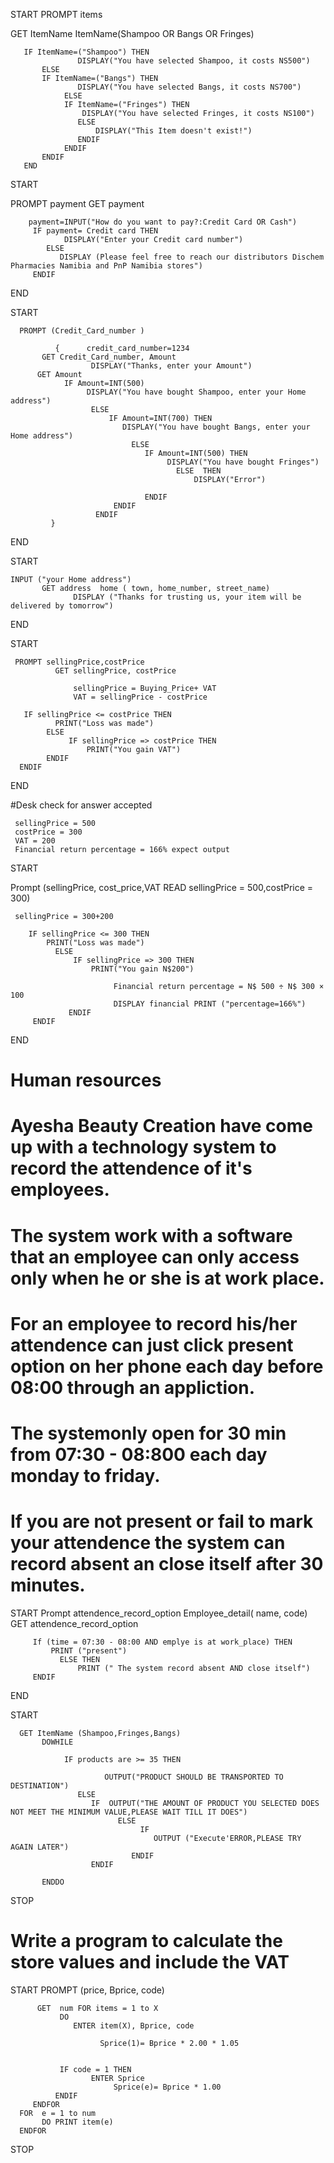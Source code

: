  START PROMPT items

 GET ItemName ItemName(Shampoo OR Bangs OR Fringes) 

       IF ItemName=("Shampoo") THEN 
                   DISPLAY("You have selected Shampoo, it costs NS500") 
           ELSE 
           IF ItemName=("Bangs") THEN 
                   DISPLAY("You have selected Bangs, it costs NS700") 
                ELSE 
                IF ItemName=("Fringes") THEN 
                    DISPLAY("You have selected Fringes, it costs NS100")
                   ELSE
                       DISPLAY("This Item doesn't exist!")
                   ENDIF 
                ENDIF 
           ENDIF 
       END


 START

   PROMPT payment 
      GET payment

        payment=INPUT("How do you want to pay?:Credit Card OR Cash")
         IF payment= Credit card THEN 
                DISPLAY("Enter your Credit card number")
            ELSE
               DISPLAY (Please feel free to reach our distributors Dischem Pharmacies Namibia and PnP Namibia stores")
         ENDIF
  END

START

      PROMPT (Credit_Card_number ) 

              {      credit_card_number=1234
           GET Credit_Card_number, Amount
                      DISPLAY("Thanks, enter your Amount") 
          GET Amount
                IF Amount=INT(500) 
                     DISPLAY("You have bought Shampoo, enter your Home address") 
                      ELSE 
                          IF Amount=INT(700) THEN 
                             DISPLAY("You have bought Bangs, enter your Home address") 
                               ELSE 
                                  IF Amount=INT(500) THEN
                                       DISPLAY("You have bought Fringes")
                                         ELSE  THEN 
                                             DISPLAY("Error")

                                  ENDIF
                           ENDIF
                       ENDIF
             } 
END


START

    INPUT ("your Home address")
           GET address  home ( town, home_number, street_name) 
                  DISPLAY ("Thanks for trusting us, your item will be delivered by tomorrow")
END



START

     PROMPT sellingPrice,costPrice 
              GET sellingPrice, costPrice

                  sellingPrice = Buying_Price+ VAT 
                  VAT = sellingPrice - costPrice

       IF sellingPrice <= costPrice THEN 
              PRINT("Loss was made") 
            ELSE 
                 IF sellingPrice => costPrice THEN
                     PRINT("You gain VAT")
            ENDIF
      ENDIF
END



#Desk check for answer accepted 

     sellingPrice = 500 
     costPrice = 300
     VAT = 200
     Financial return percentage = 166% expect output

START

   Prompt  (sellingPrice, cost_price,VAT READ sellingPrice = 500,costPrice = 300) 

     sellingPrice = 300+200 
     
        IF sellingPrice <= 300 THEN 
            PRINT("Loss was made") 
              ELSE 
                  IF sellingPrice => 300 THEN
                      PRINT("You gain N$200")
                      
                           Financial return percentage = N$ 500 ÷ N$ 300 × 100 
                           DISPLAY financial PRINT ("percentage=166%")
                 ENDIF
         ENDIF         
END




# Human resources


# Ayesha Beauty Creation have come up with a technology system to record the attendence of it's employees. 
# The system work with a software that an employee can only access only when he or she is at work place.
# For an employee to record his/her attendence can just click present option on her phone each day before 08:00 through an appliction.
# The systemonly open for 30 min from 07:30 - 08:800 each day monday to friday.
# If you are not present or fail to mark your attendence the system can record absent an close itself after 30  minutes.

START 
      Prompt attendence_record_option
       Employee_detail( name, code)
        GET attendence_record_option
     
         If (time = 07:30 - 08:00 AND emplye is at work_place) THEN
             PRINT ("present")
               ELSE THEN 
                   PRINT (" The system record absent AND close itself")
         ENDIF
END







START

      GET ItemName (Shampoo,Fringes,Bangs)
           DOWHILE

                IF products are >= 35 THEN

                         OUTPUT("PRODUCT SHOULD BE TRANSPORTED TO DESTINATION")
                   ELSE 
                      IF  OUTPUT("THE AMOUNT OF PRODUCT YOU SELECTED DOES NOT MEET THE MINIMUM VALUE,PLEASE WAIT TILL IT DOES") 
                            ELSE 
                                 IF
                                    OUTPUT ("Execute'ERROR,PLEASE TRY AGAIN LATER") 
                               ENDIF
                      ENDIF

           ENDDO
STOP

# Write a program to calculate the store values and include the VAT 



START 
     PROMPT (price, Bprice, code)

          GET  num FOR items = 1 to X 
               DO 
                  ENTER item(X), Bprice, code 

                        Sprice(1)= Bprice * 2.00 * 1.05


               IF code = 1 THEN 
                      ENTER Sprice
                           Sprice(e)= Bprice * 1.00 
              ENDIF 
         ENDFOR 
      FOR  e = 1 to num 
           DO PRINT item(e) 
      ENDFOR 
STOP

   
   




